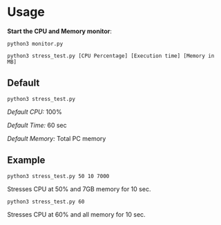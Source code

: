 # Usage

__Start the CPU and Memory monitor__:

`python3 monitor.py`

`python3 stress_test.py [CPU Percentage] [Execution time] [Memory in MB]`

## Default

`python3 stress_test.py`

*Default CPU:* 100%

*Default Time:* 60 sec

*Default Memory:* Total PC memory

## Example

`python3 stress_test.py 50 10 7000`

Stresses CPU at 50% and 7GB memory for 10 sec.

`python3 stress_test.py 60`

Stresses CPU at 60% and all memory for 10 sec.
